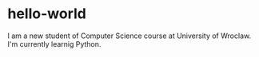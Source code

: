 # hello-world
I am a new student of Computer Science course at University of Wroclaw. I'm currently learnig Python.
